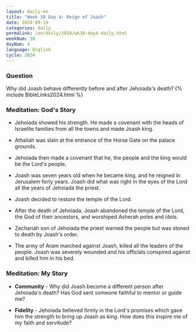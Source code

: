 ```yaml
---
layout: daily-en
title: "Week 38 Day 4: Reign of Joash"
date: 2024-09-19
categories: daily
permalink: /en/daily/2024/wk38-day4-daily.html
weekNum: 38
dayNum: 4
language: English
cycle: 2024
---
```

### Question     
Why did Joash behave differently before and after Jehoiada's death?
{% include BibleLinks2024.html %} 

### Meditation: God's Story   
+ Jehoiada showed his strength. He made a covenant with the heads of Israelite families from all the towns and made Joash king. 

+ Athaliah was slain at the entrance of the Horse Gate on the palace grounds. 

+ Jehoiada then made a covenant that he, the people and the king would be the Lord's people. 

+ Joash was seven years old when he became king, and he reigned in Jerusalem forty years. Joash did what was right in the eyes of the Lord all the years of Jehoiada the priest. 

+ Joash decided to restore the temple of the Lord. 

+ After the death of Jehoiada, Joash abandoned the temple of the Lord, the God of their ancestors, and worshiped Asherah poles and idols. 

+ Zechariah son of Jehoiada the priest warned the people but was stoned to death by Joash's order. 

+ The army of Aram marched against Joash, killed all the leaders of the people. Joash was severely wounded and his officials conspired against and killed him in his bed. 

### Meditation: My Story   
+ **Community** - Why did Joash become a different person after Jehoiada's death? Has God sent someone faithful to mentor or guide me? 

+ **Fidelity** - Jehoiada believed firmly in the Lord's promises which gave him the strength to bring up Joash as king. How does this inspire me of my faith and servitude? 
